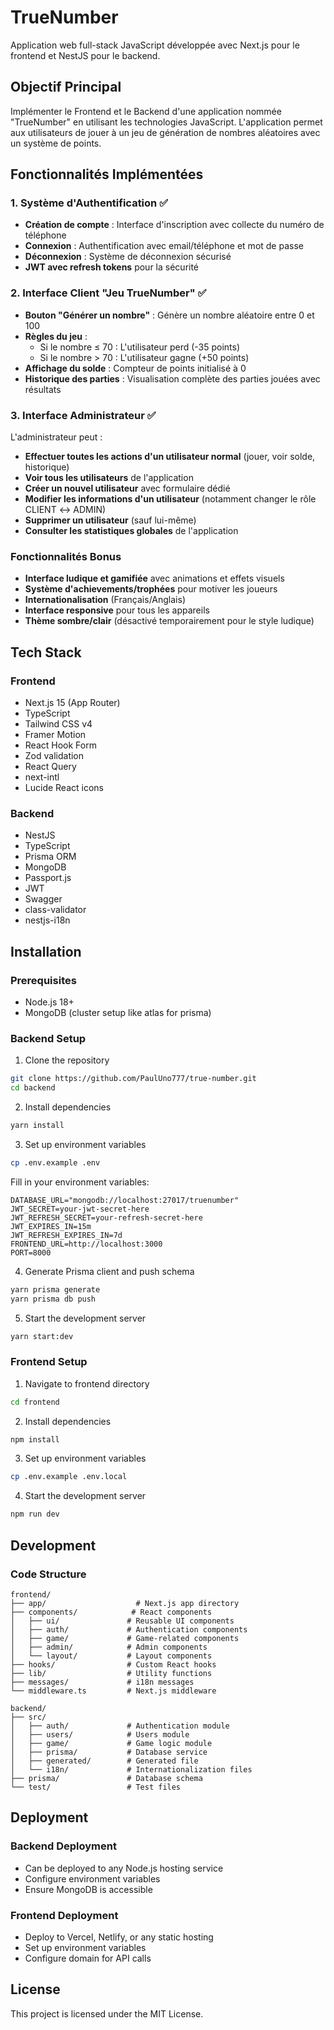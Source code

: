 # TrueNumber

Application web full-stack JavaScript développée avec Next.js pour le frontend et NestJS pour le backend.

## Objectif Principal

Implémenter le Frontend et le Backend d'une application nommée "TrueNumber" en utilisant les technologies JavaScript. L'application permet aux utilisateurs de jouer à un jeu de génération de nombres aléatoires avec un système de points.

## Fonctionnalités Implémentées

### 1. Système d'Authentification ✅

- **Création de compte** : Interface d'inscription avec collecte du numéro de téléphone
- **Connexion** : Authentification avec email/téléphone et mot de passe
- **Déconnexion** : Système de déconnexion sécurisé
- **JWT avec refresh tokens** pour la sécurité

### 2. Interface Client "Jeu TrueNumber" ✅

- **Bouton "Générer un nombre"** : Génère un nombre aléatoire entre 0 et 100
- **Règles du jeu** :
  - Si le nombre ≤ 70 : L'utilisateur perd (-35 points)
  - Si le nombre > 70 : L'utilisateur gagne (+50 points)
- **Affichage du solde** : Compteur de points initialisé à 0
- **Historique des parties** : Visualisation complète des parties jouées avec résultats

### 3. Interface Administrateur ✅

L'administrateur peut :
- **Effectuer toutes les actions d'un utilisateur normal** (jouer, voir solde, historique)
- **Voir tous les utilisateurs** de l'application
- **Créer un nouvel utilisateur** avec formulaire dédié
- **Modifier les informations d'un utilisateur** (notamment changer le rôle CLIENT ↔ ADMIN)
- **Supprimer un utilisateur** (sauf lui-même)
- **Consulter les statistiques globales** de l'application

### Fonctionnalités Bonus

- **Interface ludique et gamifiée** avec animations et effets visuels
- **Système d'achievements/trophées** pour motiver les joueurs
- **Internationalisation** (Français/Anglais)
- **Interface responsive** pour tous les appareils
- **Thème sombre/clair** (désactivé temporairement pour le style ludique)

## Tech Stack

### Frontend

- Next.js 15 (App Router)
- TypeScript
- Tailwind CSS v4
- Framer Motion
- React Hook Form
- Zod validation
- React Query
- next-intl
- Lucide React icons

### Backend

- NestJS
- TypeScript
- Prisma ORM
- MongoDB
- Passport.js
- JWT
- Swagger
- class-validator
- nestjs-i18n

## Installation

### Prerequisites

- Node.js 18+
- MongoDB (cluster setup like atlas for prisma)

### Backend Setup

1. Clone the repository

```bash
git clone https://github.com/PaulUno777/true-number.git
cd backend
```

2. Install dependencies

```bash
yarn install
```

3. Set up environment variables

```bash
cp .env.example .env
```

Fill in your environment variables:

```env
DATABASE_URL="mongodb://localhost:27017/truenumber"
JWT_SECRET=your-jwt-secret-here
JWT_REFRESH_SECRET=your-refresh-secret-here
JWT_EXPIRES_IN=15m
JWT_REFRESH_EXPIRES_IN=7d
FRONTEND_URL=http://localhost:3000
PORT=8000
```

4. Generate Prisma client and push schema

```bash
yarn prisma generate
yarn prisma db push
```

5. Start the development server

```bash
yarn start:dev
```

### Frontend Setup

1. Navigate to frontend directory

```bash
cd frontend
```

2. Install dependencies

```bash
npm install
```

3. Set up environment variables

```bash
cp .env.example .env.local
```

4. Start the development server

```bash
npm run dev
```

## Development

### Code Structure

```
frontend/
├── app/                    # Next.js app directory
├── components/            # React components
│   ├── ui/               # Reusable UI components
│   ├── auth/             # Authentication components
│   ├── game/             # Game-related components
│   ├── admin/            # Admin components
│   └── layout/           # Layout components
├── hooks/                # Custom React hooks
├── lib/                  # Utility functions
├── messages/             # i18n messages
└── middleware.ts         # Next.js middleware

backend/
├── src/
│   ├── auth/             # Authentication module
│   ├── users/            # Users module
│   ├── game/             # Game logic module
│   ├── prisma/           # Database service
│   ├── generated/        # Generated file
│   └── i18n/             # Internationalization files
├── prisma/               # Database schema
└── test/                 # Test files
```

## Deployment

### Backend Deployment

- Can be deployed to any Node.js hosting service
- Configure environment variables
- Ensure MongoDB is accessible

### Frontend Deployment

- Deploy to Vercel, Netlify, or any static hosting
- Set up environment variables
- Configure domain for API calls

## License

This project is licensed under the MIT License.
